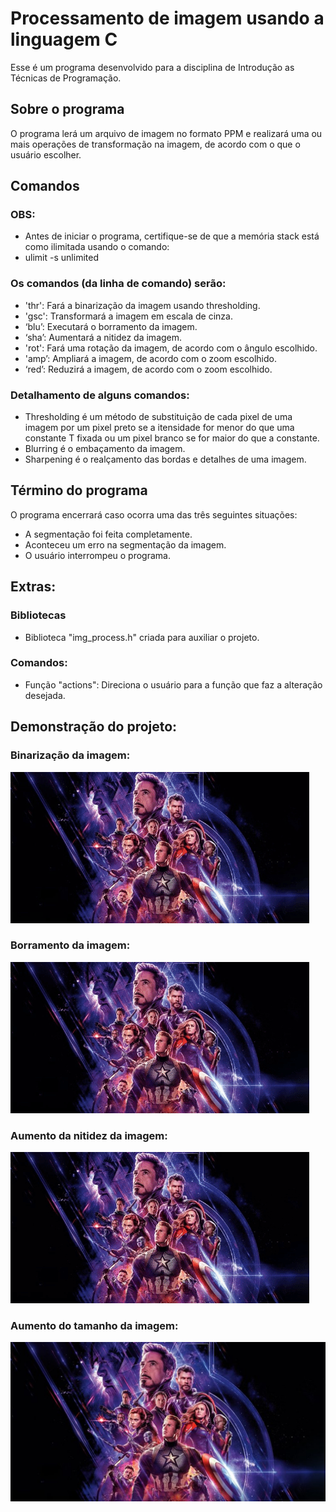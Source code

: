 # Processamento de imagem usando a linguagem C
Esse é um programa desenvolvido para a disciplina de Introdução as Técnicas de Programação.

## Sobre o programa
O programa lerá um arquivo de imagem no formato PPM e realizará uma ou mais operações de transformação na imagem, de acordo com o que o usuário escolher.

## Comandos

### OBS:
- Antes de iniciar o programa, certifique-se de que a memória stack está como ilimitada usando o comando:
- ulimit -s unlimited

### Os comandos (da linha de comando) serão:
- 'thr': Fará a binarização da imagem usando thresholding.
- 'gsc': Transformará a imagem em escala de cinza.
- ‘blu’: Executará o borramento da imagem.
- ‘sha’: Aumentará a nitidez da imagem.
- 'rot': Fará uma rotação da imagem, de acordo com o ângulo escolhido.
- 'amp’: Ampliará a imagem, de acordo com o zoom escolhido.
- ‘red’: Reduzirá a imagem, de acordo com o zoom escolhido.


### Detalhamento de alguns comandos:
- Thresholding é um método de substituição de cada pixel de uma imagem por um pixel preto se a itensidade for menor do que uma constante T fixada ou um pixel branco se for maior do que a constante.
- Blurring é o embaçamento da imagem.
- Sharpening é o realçamento das bordas e detalhes de uma imagem.


## Término do programa
O programa encerrará caso ocorra uma das três seguintes situações:
- A segmentação foi feita completamente.
- Aconteceu um erro na segmentação da imagem.
- O usuário interrompeu o programa.

## Extras:

### Bibliotecas
- Biblioteca "img_process.h" criada para auxiliar o projeto.

### Comandos:
- Função "actions": Direciona o usuário para a função que faz a alteração desejada.

## Demonstração do projeto: 

### Binarização da imagem:
![Binarização](ex/gifs/thr.gif)

### Borramento da imagem:
![Borramento](ex/gifs/blu.gif)

### Aumento da nitidez da imagem:
![Nitidez](ex/gifs/sha.gif)

### Aumento do tamanho da imagem:
![Amp](ex/amp_2.png)
